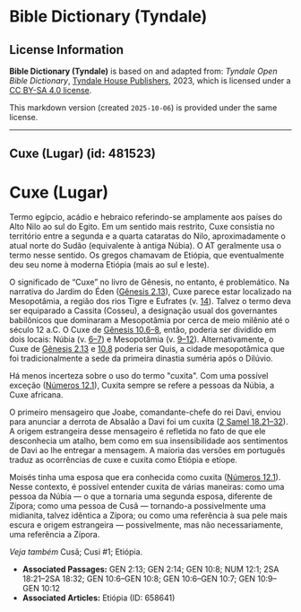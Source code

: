 # Bible Dictionary (Tyndale)

## License Information

**Bible Dictionary (Tyndale)** is based on and adapted from: _Tyndale Open Bible Dictionary_, [Tyndale House Publishers](https://tyndaleopenresources.com/), 2023, which is licensed under a [CC BY-SA 4.0 license](https://creativecommons.org/licenses/by-sa/4.0/legalcode.en).

This markdown version (created `2025-10-06`) is provided under the same license.



--------------------------------

## Cuxe (Lugar) (id: 481523)

Cuxe (Lugar)
============

Termo egípcio, acádio e hebraico referindo\-se amplamente aos países do Alto Nilo ao sul do Egito. Em um sentido mais restrito, Cuxe consistia no território entre a segunda e a quarta cataratas do Nilo, aproximadamente o atual norte do Sudão (equivalente à antiga Núbia). O AT geralmente usa o termo nesse sentido. Os gregos chamavam de Etiópia, que eventualmente deu seu nome à moderna Etiópia (mais ao sul e leste).

O significado de “Cuxe” no livro de Gênesis, no entanto, é problemático. Na narrativa do Jardim do Éden ([Gênesis 2\.13](https://ref.ly/Gen2:13)), Cuxe parece estar localizado na Mesopotâmia, a região dos rios Tigre e Eufrates (v. [14](https://ref.ly/Gen2:14)). Talvez o termo deva ser equiparado a Cassita (Cosseu), a designação usual dos governantes babilônicos que dominaram a Mesopotâmia por cerca de meio milênio até o século 12 a.C. O Cuxe de [Gênesis 10\.6–8](https://ref.ly/Gen10:6-Gen10:8), então, poderia ser dividido em dois locais: Núbia (v. [6–7](https://ref.ly/Gen10:6-Gen10:7)) e Mesopotâmia (v. [9–12](https://ref.ly/Gen10:9-Gen10:12)). Alternativamente, o Cuxe de [Gênesis 2\.13](https://ref.ly/Gen2:13) e [10\.8](https://ref.ly/Gen10:8) poderia ser Quis, a cidade mesopotâmica que foi tradicionalmente a sede da primeira dinastia suméria após o Dilúvio.

Há menos incerteza sobre o uso do termo "cuxita". Com uma possível exceção ([Números 12\.1](https://ref.ly/Num12:1)), Cuxita sempre se refere a pessoas da Núbia, a Cuxe africana.

O primeiro mensageiro que Joabe, comandante\-chefe do rei Davi, enviou para anunciar a derrota de Absalão a Davi foi um cuxita ([2 Samel 18\.21–32](https://ref.ly/2Sam18:21-2Sam18:32)). A origem estrangeira desse mensageiro é refletida no fato de que ele desconhecia um atalho, bem como em sua insensibilidade aos sentimentos de Davi ao lhe entregar a mensagem. A maioria das versões em português traduz as ocorrências de cuxe e cuxita como Etiópia e etíope.

Moisés tinha uma esposa que era conhecida como cuxita ([Números 12\.1](https://ref.ly/Num12:1)). Nesse contexto, é possível entender cuxita de várias maneiras: como uma pessoa da Núbia — o que a tornaria uma segunda esposa, diferente de Zípora; como uma pessoa de Cusã — tornando\-a possivelmente uma midianita, talvez idêntica a Zípora; ou como uma referência à sua pele mais escura e origem estrangeira — possivelmente, mas não necessariamente, uma referência a Zípora.

*Veja também* Cusã; Cusi \#1; Etiópia.

* **Associated Passages:** GEN 2:13; GEN 2:14; GEN 10:8; NUM 12:1; 2SA 18:21–2SA 18:32; GEN 10:6–GEN 10:8; GEN 10:6–GEN 10:7; GEN 10:9–GEN 10:12
* **Associated Articles:** Etiópia (ID: 658641)

